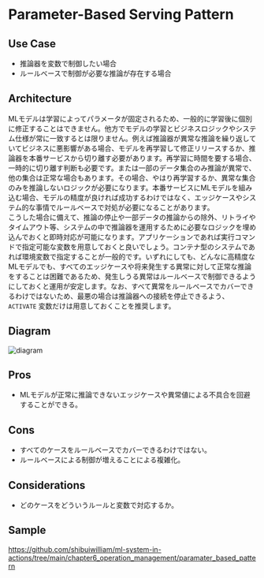 # Parameter-Based Serving Pattern

## Use Case
- 推論器を変数で制御したい場合
- ルールベースで制御が必要な推論が存在する場合

## Architecture
MLモデルは学習によってパラメータが固定されるため、一般的に学習後に個別に修正することはできません。他方でモデルの学習とビジネスロジックやシステム仕様が常に一致するとは限りません。例えば推論器が異常な推論を繰り返していてビジネスに悪影響がある場合、モデルを再学習して修正リリースするか、推論器を本番サービスから切り離す必要があります。再学習に時間を要する場合、一時的に切り離す判断も必要です。または一部のデータ集合のみ推論が異常で、他の集合は正常な場合もあります。その場合、やはり再学習するか、異常な集合のみを推論しないロジックが必要になります。本番サービスにMLモデルを組み込む場合、モデルの精度が良ければ成功するわけではなく、エッジケースやシステム的な事情でルールベースで対処が必要になることがあります。<br>
こうした場合に備えて、推論の停止や一部データの推論からの除外、リトライやタイムアウト等、システムの中で推論器を運用するために必要なロジックを埋め込んでおくと即時対応が可能になります。アプリケーションであれば実行コマンドで指定可能な変数を用意しておくと良いでしょう。コンテナ型のシステムであれば環境変数で指定することが一般的です。いずれにしても、どんなに高精度なMLモデルでも、すべてのエッジケースや将来発生する異常に対して正常な推論をすることは困難であるため、発生しうる異常はルールベースで制御できるようにしておくと運用が安定します。なお、すべて異常をルールベースでカバーできるわけではないため、最悪の場合は推論器への接続を停止できるよう、`ACTIVATE` 変数だけは用意しておくことを推奨します。


## Diagram
![diagram](diagram.png)


## Pros
- MLモデルが正常に推論できないエッジケースや異常値による不具合を回避することができる。

## Cons
- すべてのケースをルールベースでカバーできるわけではない。
- ルールベースによる制御が増えることによる複雑化。

## Considerations
- どのケースをどういうルールと変数で対応するか。

## Sample
https://github.com/shibuiwilliam/ml-system-in-actions/tree/main/chapter6_operation_management/paramater_based_pattern
